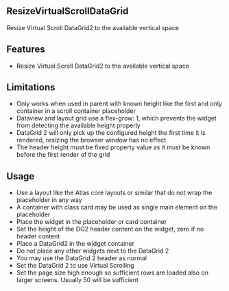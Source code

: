 ## ResizeVirtualScrollDataGrid
Resize Virtual Scroll DataGrid2 to the available vertical space

## Features
- Resize Virtual Scroll DataGrid2 to the available vertical space

## Limitations
- Only works when used in parent with known height like the first and only container in a scroll container placeholder
- Dataview and layout grid use a flex-grow: 1, which prevents the widget from detecting the available height properly
- DataGrid 2 will only pick up the configured height the first time it is rendered, resizing the browser window has no effect
- The header height must be fixed property value as it must be known before the first render of the grid

## Usage
- Use a layout like the Atlas core layouts or similar that do not wrap the placeholder in any way
- A container with class card may be used as single main element on the placeholder
- Place the widget in the placeholder or card container
- Set the height of the DG2 header content on the widget, zero if no header content
- Place a DataGrid2 in the widget container
- Do not place any other widgets next to the DataGrid 2
- You may use the DataGrid 2 header as normal
- Set the DataGrid 2 to use Virtual Scrolling
- Set the page size high enough so sufficient rows are loaded also on larger screens. Usually 50 will be sufficient
